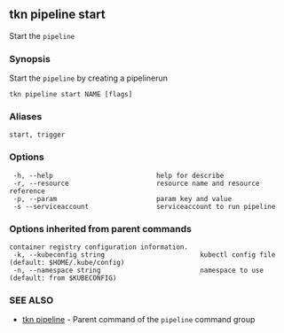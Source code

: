 ## tkn pipeline start

Start the `pipeline`

### Synopsis

Start the `pipeline` by creating a pipelinerun

```
tkn pipeline start NAME [flags]
```

### Aliases

```
start, trigger
```

### Options

```
 -h, --help                          help for describe
 -r, --resource                      resource name and resource reference
 -p, --param                         param key and value
 -s --serviceaccount                 serviceaccount to run pipeline
```

### Options inherited from parent commands

```
container registry configuration information.
 -k, --kubeconfig string                        kubectl config file (default: $HOME/.kube/config)
 -n, --namespace string                         namespace to use (default: from $KUBECONFIG)
```

### SEE ALSO

* [tkn pipeline](tkn_pipeline.md)	 - Parent command of the `pipeline` command group
